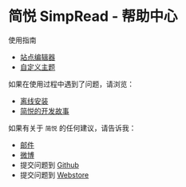 简悦 SimpRead - 帮助中心
=======

使用指南
- [站点编辑器](https://github.com/Kenshin/simpread/wiki/%E7%AB%99%E7%82%B9%E7%BC%96%E8%BE%91%E5%99%A8)
- [自定义主题](https://github.com/Kenshin/simpread/wiki/%E8%87%AA%E5%AE%9A%E4%B9%89%E4%B8%BB%E9%A2%98)

如果在使用过程中遇到了问题，请浏览：
- [离线安装](https://github.com/Kenshin/simpread/wiki/离线安装)
- [简悦的开发故事](http://www.jianshu.com/p/2917e4e0169d)

如果有关于 `简悦` 的任何建议，请告诉我：
- [邮件](kenshin@ksria.com)
- [微博](http://weibo.com/23784148)
- 提交问题到 [Github](https://github.com/Kenshin/simpread/issues/new)
- 提交问题到 [Webstore](https://chrome.google.com/webstore/detail/simpread-reader-view/ijllcpnolfcooahcekpamkbidhejabll/support)